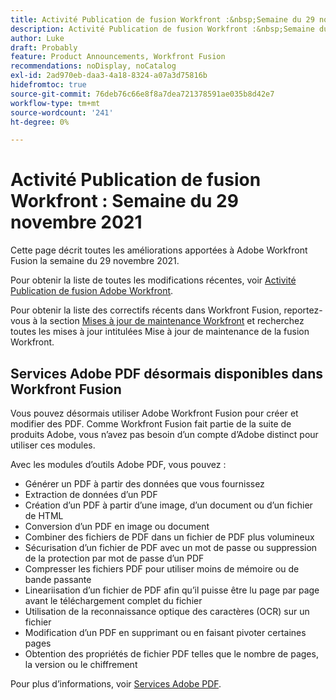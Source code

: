 ```yaml
---
title: Activité Publication de fusion Workfront :&nbsp;Semaine du 29 novembre 2021
description: Activité Publication de fusion Workfront :&nbsp;Semaine du 29 novembre 2021
author: Luke
draft: Probably
feature: Product Announcements, Workfront Fusion
recommendations: noDisplay, noCatalog
exl-id: 2ad970eb-daa3-4a18-8324-a07a3d75816b
hidefromtoc: true
source-git-commit: 76deb76c66e8f8a7dea721378591ae035b8d42e7
workflow-type: tm+mt
source-wordcount: '241'
ht-degree: 0%

---
```


# Activité Publication de fusion Workfront : Semaine du 29 novembre 2021

Cette page décrit toutes les améliorations apportées à Adobe Workfront Fusion la semaine du 29 novembre 2021.

Pour obtenir la liste de toutes les modifications récentes, voir [Activité Publication de fusion Adobe Workfront](../../../product-announcements/product-releases/fusion-release-activity/fusion-release-activity.md).

Pour obtenir la liste des correctifs récents dans Workfront Fusion, reportez-vous à la section [Mises à jour de maintenance Workfront](https://experienceleague.adobe.com/docs/workfront-known-issues/releases/current-updates.html) et recherchez toutes les mises à jour intitulées Mise à jour de maintenance de la fusion Workfront.

## Services Adobe PDF désormais disponibles dans Workfront Fusion

Vous pouvez désormais utiliser Adobe Workfront Fusion pour créer et modifier des PDF. Comme Workfront Fusion fait partie de la suite de produits Adobe, vous n’avez pas besoin d’un compte d’Adobe distinct pour utiliser ces modules.

Avec les modules d’outils Adobe PDF, vous pouvez :

* Générer un PDF à partir des données que vous fournissez
* Extraction de données d’un PDF
* Création d’un PDF à partir d’une image, d’un document ou d’un fichier de HTML
* Conversion d’un PDF en image ou document
* Combiner des fichiers de PDF dans un fichier de PDF plus volumineux
* Sécurisation d’un fichier de PDF avec un mot de passe ou suppression de la protection par mot de passe d’un PDF
* Compresser les fichiers PDF pour utiliser moins de mémoire ou de bande passante
* Lineariisation d’un fichier de PDF afin qu’il puisse être lu page par page avant le téléchargement complet du fichier
* Utilisation de la reconnaissance optique des caractères (OCR) sur un fichier
* Modification d’un PDF en supprimant ou en faisant pivoter certaines pages
* Obtention des propriétés de fichier PDF telles que le nombre de pages, la version ou le chiffrement

Pour plus d’informations, voir [Services Adobe PDF](../../../workfront-fusion/apps-and-their-modules/pdf-modules.md).
